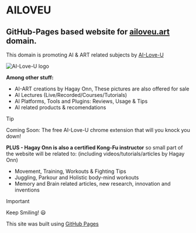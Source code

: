 # AILOVEU
## GitHub-Pages based website for [ailoveu.art](https://ailoveu.art) domain. ##
This domain is promoting AI & ART related subjects by [AI-Love-U](https://ailoveu.art)

![AI-Love-U logo](https://ailoveu.art/icons/AILoveU-Logo-48px.png)

**Among other stuff:**
 * AI-ART creations by Hagay Onn, These pictures are also offered for sale
 * AI Lectures (Live/Recorded/Courses/Tutorials)
 * AI Platforms, Tools and Plugins: Reviews, Usage & Tips
 * AI related products & recomendations

> [!TIP]
> Coming Soon: The free AI-Love-U chrome extension that will you knock you down!

**PLUS - Hagay Onn is also a certified Kong-Fu instructor**
so  small part of the website will be related to:
(including videos/tutorials/articles by Hagay Onn)
 - Movement, Training, Workouts & Fighting Tips
 - Juggling, Parkour and Holistic body-mind workouts
 - Memory and Brain related articles, new research, innovation and inventions

> [!IMPORTANT]
> Keep Smiling! 😃 

<!-- The background color is `#f0f0f0` for light mode and `#606060` for dark mode. -->

This site was built using [GitHub Pages](https://pages.github.com/) 
